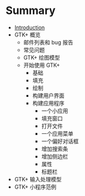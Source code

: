 # Summary

* [Introduction](README.md)
* GTK+ 概览
   * 邮件列表和 bug 报告
   * 常见问题
   * GTK+ 绘图模型
   * 开始使用 GTK+
       * 基础
       * 填充
       * 绘制
       * 构建用户界面
       * 构建应用程序
           * 一个小应用
           * 填充窗口
           * 打开文件
           * 一个应用菜单
           * 一个偏好对话框
           * 增加搜索条
           * 增加侧边栏
           * 属性
           * 标题栏
* GTK+ 输入处理模型
* GTK+ 小程序范例

